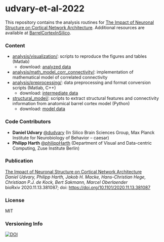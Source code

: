 # udvary-et-al-2022

This repository contains the analysis routines for [
The Impact of Neuronal Structure on Cortical Network Architecture](https://www.biorxiv.org/content/10.1101/2020.11.13.381087v4). Additional resources are available at [BarrelCortexInSilico](https://cortexinsilico.zib.de).

### Content
- [analysis/visualization/](https://github.com/zibneuro/udvary-et-al-2022/tree/master/analysis/visualization): scripts to reproduce the figures and tables (Matlab)
  - download: [analyzed data](https://cortexinsilico.zib.de/download) 
- [analysis/math_model_corr_connectivity/](https://github.com/zibneuro/udvary-et-al-2022/tree/master/analysis/math_model_corr_connectivity): implementation of mathematical model of correlated connectivity
- [analysis/preprocessing/](https://github.com/zibneuro/udvary-et-al-2022/tree/master/analysis/preprocessing): data preprocessing and format conversion scripts (Matlab, C++)
  - download: [intermediate data](https://cortexinsilico.zib.de/download)
- [structural_model/](https://github.com/zibneuro/udvary-et-al-2022/tree/master/structural_model): scripts to extract structural features and connectivity information from anatomical barrel cortex model (Python)
  - download: [model data](https://cortexinsilico.zib.de/download)

### Code Contributors
- **Daniel Udvary** [@dudvary](https://github.com/dudvary) (In Silico Brain Sciences Group, Max Planck Institute for Neurobiology of Behavior – caesar)
- **Philipp Harth** [@philippHarth](https://github.com/philippHarth) (Department of Visual and Data-centric Computing, Zuse Institute Berlin)

### Publication
[The Impact of Neuronal Structure on Cortical Network Architecture](https://www.biorxiv.org/content/10.1101/2020.11.13.381087v4)  
*Daniel Udvary, Philipp Harth, Jakob H. Macke, Hans-Christian Hege, Christiaan P.J. de Kock, Bert Sakmann, Marcel Oberlaender*  
bioRxiv 2020.11.13.381087; doi: https://doi.org/10.1101/2020.11.13.381087

### License
MIT

### Versioning Info
[![DOI](https://zenodo.org/badge/467093557.svg)](https://zenodo.org/badge/latestdoi/467093557)
